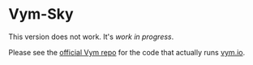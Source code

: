 # Vym-Sky

This version does not work. It's *work in progress*.

Please see the [official Vym repo](https://github.com/vymio/vym) for the code
that actually runs [vym.io](https://vym.io).
